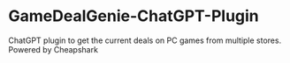 # GameDealGenie-ChatGPT-Plugin
ChatGPT plugin to get the current deals on PC games from multiple stores. Powered by Cheapshark
